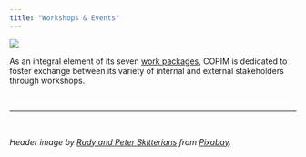 ```yaml
---
title: "Workshops & Events"
---
```


![](https://www.copim.ac.uk/images/brushes-3129361-cropped.jpg)


As an integral element of its seven [work packages](https://www.copim.ac.uk/work-package/), COPIM is dedicated to foster exchange between its variety of internal and external stakeholders through workshops.




  &nbsp;


---


  &nbsp;

*Header image by [Rudy and Peter Skitterians](https://pixabay.com/users/Skitterphoto-324082/) from [Pixabay](https://pixabay.com/).*
